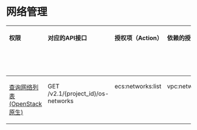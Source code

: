 # 网络管理<a name="ecs_06_0005"></a>

<a name="table326212151339"></a>
<table><thead align="left"><tr id="row3262101519333"><th class="cellrowborder" valign="top" width="10.48%" id="mcps1.1.9.1.1"><p id="p1959712364512"><a name="p1959712364512"></a><a name="p1959712364512"></a>权限</p>
</th>
<th class="cellrowborder" valign="top" width="16.08%" id="mcps1.1.9.1.2"><p id="p8402164419019"><a name="p8402164419019"></a><a name="p8402164419019"></a>对应的API接口</p>
</th>
<th class="cellrowborder" valign="top" width="18.29%" id="mcps1.1.9.1.3"><p id="p2040214445018"><a name="p2040214445018"></a><a name="p2040214445018"></a>授权项（Action）</p>
</th>
<th class="cellrowborder" valign="top" width="15.989999999999998%" id="mcps1.1.9.1.4"><p id="p22519318453"><a name="p22519318453"></a><a name="p22519318453"></a>依赖的授权项</p>
</th>
<th class="cellrowborder" valign="top" width="9.39%" id="mcps1.1.9.1.5"><p id="p84029445019"><a name="p84029445019"></a><a name="p84029445019"></a>IAM项目</p>
<p id="p12578131324712"><a name="p12578131324712"></a><a name="p12578131324712"></a>(Project)</p>
</th>
<th class="cellrowborder" valign="top" width="15.299999999999999%" id="mcps1.1.9.1.6"><p id="p1999212348459"><a name="p1999212348459"></a><a name="p1999212348459"></a>企业项目</p>
<p id="p1026502118478"><a name="p1026502118478"></a><a name="p1026502118478"></a>(Enterprise Project)</p>
</th>
<th class="cellrowborder" valign="top" width="6.950000000000001%" id="mcps1.1.9.1.7"><p id="p158001115182718"><a name="p158001115182718"></a><a name="p158001115182718"></a>实例授权</p>
</th>
<th class="cellrowborder" valign="top" width="7.5200000000000005%" id="mcps1.1.9.1.8"><p id="p8316201972712"><a name="p8316201972712"></a><a name="p8316201972712"></a>标签授权</p>
</th>
</tr>
</thead>
<tbody><tr id="row1426217152337"><td class="cellrowborder" valign="top" width="10.48%" headers="mcps1.1.9.1.1 "><p id="p1316017915320"><a name="p1316017915320"></a><a name="p1316017915320"></a><a href="查询网络列表.md">查询网络列表(OpenStack原生)</a></p>
</td>
<td class="cellrowborder" valign="top" width="16.08%" headers="mcps1.1.9.1.2 "><p id="p1919576123115"><a name="p1919576123115"></a><a name="p1919576123115"></a>GET /v2.1/{project_id}/os-networks</p>
</td>
<td class="cellrowborder" valign="top" width="18.29%" headers="mcps1.1.9.1.3 "><p id="p1554313691313"><a name="p1554313691313"></a><a name="p1554313691313"></a>ecs:networks:list</p>
</td>
<td class="cellrowborder" valign="top" width="15.989999999999998%" headers="mcps1.1.9.1.4 "><p id="p1280821214312"><a name="p1280821214312"></a><a name="p1280821214312"></a>vpc:networks:get</p>
</td>
<td class="cellrowborder" valign="top" width="9.39%" headers="mcps1.1.9.1.5 "><p id="p57081518165916"><a name="p57081518165916"></a><a name="p57081518165916"></a>√</p>
</td>
<td class="cellrowborder" valign="top" width="15.299999999999999%" headers="mcps1.1.9.1.6 "><p id="p9708718185916"><a name="p9708718185916"></a><a name="p9708718185916"></a>×</p>
</td>
<td class="cellrowborder" valign="top" width="6.950000000000001%" headers="mcps1.1.9.1.7 "><p id="p38001159271"><a name="p38001159271"></a><a name="p38001159271"></a>×</p>
</td>
<td class="cellrowborder" valign="top" width="7.5200000000000005%" headers="mcps1.1.9.1.8 "><p id="p1431681982715"><a name="p1431681982715"></a><a name="p1431681982715"></a>×</p>
</td>
</tr>
</tbody>
</table>

